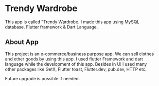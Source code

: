 # Trendy Wardrobe 

This app is called "Trendy  Wardrobe. I made this app using MySQL database, Flutter framework & Dart Language.

## About App

This project is an e-commerce/business purpose app. We can sell clothes and other goods by using this app. I used flutter Framework and dart language while the development of this app. Besides in UI I used many other packages like GetX, Flutter toast, Flutter.dev, pub.dev, HTTP etc.

Future upgrade is possible if needed.
